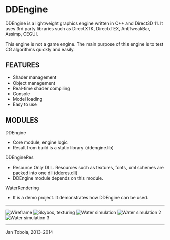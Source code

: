 DDEngine
========

DDEngine is a lightweight graphics engine written in C++ and Direct3D 11. It uses 3rd party libraries such as DirectXTK, DirectxTEX, AntTweakBar, Assimp, CEGUI.

This engine is not a game engine. The main purpose of this engine is to test CG algorithms quickly and easily.

FEATURES
--------
- Shader management
- Object management
- Real-time shader compiling
- Console
- Model loading
- Easy to use

MODULES
-------

DDEngine
- Core module, engine logic
- Result from build is a static library (ddengine.lib)

DDEngineRes
- Resource Only DLL. Resources such as textures, fonts, xml schemes are packed into one dll (dderes.dll)
- DDEngine module depends on this module.

WaterRendering
- It is a demo project. It demonstrates how DDEngine can be used.



-----------------

![Wireframe](http://puu.sh/82gEN/3625c118e7.jpg)
![Skybox, texturing](http://fii.cz/vbhhaepq)
![Water simulation](http://puu.sh/7J1XQ/53a0da53e6.jpg)
![Water simulation 2](https://scontent-a.xx.fbcdn.net/hphotos-prn2/t31.0-8/10286810_10202082145115757_252098159032020820_o.jpg)
![Water simulation 3](https://scontent-a.xx.fbcdn.net/hphotos-prn2/l/t31.0-8/10275344_10202088807242306_7099633422965902923_o.jpg)


---------------------
Jan Tobola, 2013-2014
